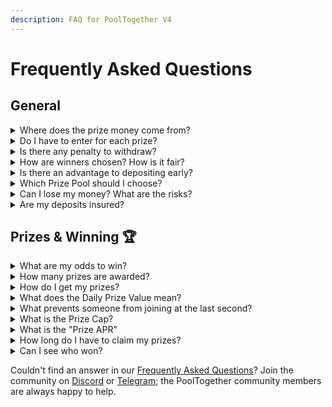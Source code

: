 ```yaml
---
description: FAQ for PoolTogether V4
---
```


# Frequently Asked Questions

## General

<details>

<summary>Where does the prize money come from?</summary>

Prizes are generated on the interest earned on deposited funds.&#x20;

When a deposit is made into PoolTogether that deposit is automatically routed to other [decentralized finance protocols like Aave](https://aave.com/) to begin earning interest. Protocols like Aave are "fully liquid" meaning deposits can be withdrawn at any time. Additionally, interest accrues every \~15 seconds. Anyone who borrows from Aave must deposit collateral that is greater in value than what they are borrowing. This ensures that loans are never defaulted on.&#x20;

PoolTogether is a non-custodial protocol. That means no one has the ability to control the funds deposited. All deposits and withdraws are conducted automatically by the smart contracts making up the PoolTogether protocol.&#x20;



</details>

<details>

<summary>Do I have to enter for each prize? </summary>

No! By depositing you are automatically eligible for all future prizes until you withdraw! &#x20;

</details>

<details>

<summary>Is there any penalty to withdraw? </summary>

No! You can add to or withdraw your deposit whenever you desire! However, your chances to win are based on your **average** deposit size over the prize period.&#x20;

For example, say you have $100 deposited for a full 24 hour prize period. That would mean your average balance for the prize period is $100. Someone else might deposit $200 halfway through the prize period. Their average balance for the prize period day prize period would be $100, even though they deposited more than you, their chance to win would be the same.&#x20;

</details>

<details>

<summary>How are winners chosen? How is it fair?</summary>

The PoolTogether protocol is decentralized and open source. That means anyone can view and audit the code to verify it is fair and secure. Several professional third parties have audited the PoolTogether code.&#x20;

Specifically for choosing winners, PoolTogether relies on the ChainLink VRF (Verifiably Random Function). In fact, [PoolTogether is one of the featured case studies on ChainLink](https://chain.link/case-studies/pooltogether). The ChainLink VRF ensures that winners are chosen in a verifiably random way.&#x20;

</details>

<details>

<summary>Is there an advantage to depositing early? </summary>

Yes! Your chances to win are based on your average deposited amount over the prize period. For example, say you have $100 deposited for a full 24 hour prize period. That would mean your average balance for the prize period is $100. Someone else might deposit $200 12 hours before the prize draw. Their average balance for the 24 hour prize period would be $100, even though they deposited more than you, their chance to win would be the same.&#x20;

</details>

<details>

<summary>Which Prize Pool should I choose? </summary>

Every prize pool has a different way of distributing prizes. Some Prize Pools have many small prizes, while others have a few big prizes. The [PoolTogether app](https://app.pooltogether.com/?explore\_view=top\&sort\_by=deposits) helps you to explore all Prize Pools and find the best one for you.&#x20;

</details>

<details>

<summary>Can I lose my money? What are the risks? </summary>

Assuming the protocol operates as intended, there is no risk of losing your money. In the two years the protocol has been live no depositors have ever lost money.&#x20;

However, **there are still many risks inherent in using a blockchain-based protocol like this. These risks could result in losing some or all of your money.** Please read the "[Risks](../security/risks/)" page for more details on the specific risks you should be aware of.&#x20;

</details>

<details>

<summary>Are my deposits insured? </summary>

Your deposits are not insured, however, [you can purchase protocol cover here. ](https://app.nexusmutual.io/cover/buy/get-quote?address=0xd89a09084555a7D0ABe7B111b1f78DFEdDd638Be)

</details>

## Prizes & Winning 🏆

<details>

<summary>What are my odds to win?</summary>

Your chances to win a prize are dependent on how much you have deposited. The more money you deposit, the higher your chances to win.&#x20;

Your exact chances to win dynamically change in real time based on how many others are depositing and withdrawing, and what the prize distribution is for that specific prize pool.

Check the account tab in the PoolTogether app, to view your current winning chances.&#x20;

</details>

<details>

<summary>How many prizes are awarded? </summary>

The amount of prizes (and therefore the total amount of money awarded) changes dynamically. The numbers displayed are projections based on current data and probabilities of winning. It is likely that actual prizes awarded will be either higher or lower in any given prize period than what is visualized.&#x20;

</details>

<details>

<summary>How do I get my prizes?</summary>

1. Once a prize has been awarded, there is a 24 hour cool down period before you can check your prizes and claim your winnings. This period ensures cross-chain communication has happened correctly. &#x20;
2. After the 24 hour cool-down period is completed, you can check and claim your winnings&#x20;
3. Your winnings are claimed in PoolTogether tickets! This means when you claim them, they are automatically added to your deposited balance. When you withdraw, you'll receive the underlying USDC.&#x20;

**Claiming prizes must be done within 60 days of the prize being awarded. If it is not done in that time frame you will not be able to claim your prize.**

</details>

<details>

<summary>What does the Daily Prize Value mean?</summary>

The daily prize value is split between all Prize Pools.&#x20;

</details>

<details>

<summary>What prevents someone from joining at the last second? </summary>

You can deposit and withdraw without penalty whenever you desire. However, your chance to win is based on your \*average\* deposit size during the prize period.&#x20;

For example, say you have $100 deposited for a full 24 hour prize period. That would mean your average balance for the prize period is $100. Someone else might deposit $200 12 hours before the prize draw. Their average balance for the 24 hour prize period would be $100. Even though they deposited more than you, their chance to win would be the same.&#x20;

</details>

<details>

<summary>What is the Prize Cap?</summary>

The "Prize Cap" is a parameter controlled by POOL governance that limits how much an individual wallet can claim per prize period (_24 hours_). Currently, it is set to 1 but it is adjustable by POOL governance.&#x20;

It's important to note you automatically will claim the largest prizes possible. So when the Prize Cap is 1 you will be able to claim the largest prize you win per period.&#x20;

</details>

<details>

<summary>What is the "Prize APR" </summary>

The prize APR serves as a rough approximation of what type of returns you can get by depositing into the protocol. It's meant only to give you a ballpark number and it changes based on a number of variables. Your actual realized return on your deposit will vary significantly based on what prizes you win. The prize APR is calculated by taking (Daily prizes \* 365 / current deposits)&#x20;

PoolTogether's projected prize APR is higher than it is for the yield sources. That is because prizes are currently incentivized by the protocol's treasury. The goal of this is to [kickstart the initial launch](broken-reference), over time it is likely to get reduced (decided by the POOL token holders) until we reach full sustainability.

</details>

<details>

<summary>How long do I have to claim my prizes? </summary>

Prizes must be claimed within 60 days of them being awarded. Unclaimed prizes will no longer be claimable after 60 days.&#x20;

</details>

<details>

<summary>Can I see who won?</summary>

Yes! You can view the draw history on the [prizes tab in the PoolTogether app](https://app.pooltogether.com/prizes?prize\_view=history).

</details>

Couldn't find an answer in our [Frequently Asked Questions](faq.md)? Join the community on [Discord](https://pooltogether.com/discord) or [Telegram](https://t.me/PoolTogetherTelegram); the PoolTogether community members are always happy to help.

